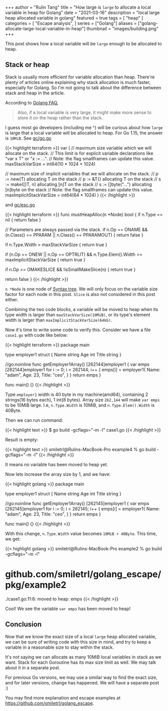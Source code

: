 +++
author = "Rulin Tang"
title = "How large is `large` to allocate a local variable in heap for Golang"
date = "2021-03-16"
description = "local large heap allocated variable in golang"
featured = true
tags = [
   "heap"
]
categories = [
   "Escape analysis",
]
series = ["Golang"]
aliases = ["golang-allocate-large-local-variable-in-heap"]
thumbnail = "images/building.png"
+++

This post shows how a local variable will be `large` enough to be allocated to heap.
<!--more-->
 
## Stack or heap
 
Stack is usually more efficient for variable allocation than heap. There're plenty of articles online explaining why stack allocation is much faster, especially for Golang. So I'm not going to talk about the difference between stack and heap in the article.
 
According to [Golang FAQ](https://golang.org/doc/faq#stack_or_heap),
 
>  Also, if a local variable is very large, it might make more sense to store it on the heap rather than the stack.
 
I guess most go developers (including me ^) will be curious about how `large` is large that a local variable will be allocated to heap. For Go 1.15, the answer is `10MiB`. See [gc/go.go](https://github.com/golang/go/blob/release-branch.go1.15/src/cmd/compile/internal/gc/go.go#L19)
 
{{< highlight terraform >}}
var (
 // maximum size variable which we will allocate on the stack.
 // This limit is for explicit variable declarations like "var x T" or "x := ...".
 // Note: the flag smallframes can update this value.
 maxStackVarSize = int64(10 * 1024 * 1024)
 
 // maximum size of implicit variables that we will allocate on the stack.
 //   p := new(T)          allocating T on the stack
 //   p := &T{}            allocating T on the stack
 //   s := make([]T, n)    allocating [n]T on the stack
 //   s := []byte("...")   allocating [n]byte on the stack
 // Note: the flag smallframes can update this value.
 maxImplicitStackVarSize = int64(64 * 1024)
)
{{< /highlight >}}
 
and [gc/esc.go](https://github.com/golang/go/blob/release-branch.go1.15/src/cmd/compile/internal/gc/esc.go#L172)
 
{{< highlight terraform >}}
func mustHeapAlloc(n *Node) bool {
 if n.Type == nil {
   return false
 }
 
 // Parameters are always passed via the stack.
 if n.Op == ONAME && (n.Class() == PPARAM || n.Class() == PPARAMOUT) {
   return false
 }
 
 if n.Type.Width > maxStackVarSize {
   return true
 }
 
 if (n.Op == ONEW || n.Op == OPTRLIT) && n.Type.Elem().Width >= maxImplicitStackVarSize {
   return true
 }
 
 if n.Op == OMAKESLICE && !isSmallMakeSlice(n) {
   return true
 }
 
 return false
}
{{< /highlight >}}
 
`n *Node` is one node of [Syntax tree](https://en.wikipedia.org/wiki/Abstract_syntax_tree). We will only focus on the variable size factor for each node in this post. `Slice` is also not considered in this post either.
 
Combining the two code blocks, a variable will be moved to heap when its type width is larger than `maxStackVarSize(10MiB)`, or its type's element width is larger than `maxImplicitStackVarSize(64kb)`.
 
Now it's time to write some code to verify this. Consider we have a file `case1.go` with code like below:
 
{{< highlight terraform >}}
package main
 
type employer1 struct {
 Name  string
 Age   int
 Title string
}
 
//go:noinline
func getEmployer1Array() [262144]employer1 {
 var emps [262144]employer1
 for i := 0; i < 262144; i++ {
   emps[i] = employer1{
     Name:  "adam",
     Age:   23,
     Title: "ceo",
   }
 }
 return emps
}
 
func main() {}
{{< /highlight >}}
 
Type `employer1` width is 40 byte in my machine(amd64), containing 2 strings(16 bytes each), 1 int(8 bytes). Array size `262,144` will make `var emps` to be 10MiB large. I.e, `n.Type.Width` is 10MiB, and `n.Type.Elem().Width` is 40Byte.
 
Then we can run command:
 
{{< highlight text >}}
$ go build -gcflags="-m -l" case1.go
{{< /highlight >}}
 
Result is empty:
 
{{< highlight text >}}
smiletrl@Rulins-MacBook-Pro example4 % go build -gcflags="-m -l"
{{< /highlight >}}
 
It means no variable has been moved to heap yet.
 
Now lets increase the array size by 1, and we have:
 
{{< highlight golang >}}
package main
 
type employer1 struct {
 Name  string
 Age   int
 Title string
}
 
//go:noinline
func getEmployer1Array() [262145]employer1 {
 var emps [262145]employer1
 for i := 0; i < 262145; i++ {
   emps[i] = employer1{
     Name:  "adam",
     Age:   23,
     Title: "ceo",
   }
 }
 return emps
}
 
func main() {}
{{< /highlight >}}
 
With this change, `n.Type.Width` value becomes `10MiB + 40Byte`. This time, we get:
 
{{< highlight golang >}}
smiletrl@Rulins-MacBook-Pro example2 % go build -gcflags="-m -l"
# github.com/smiletrl/golang_escape/pkg/example2
./case1.go:11:6: moved to heap: emps
{{< /highlight >}}
 
Cool! We see the variable `var emps` has been moved to heap!
 
## Conclusion
 
Now that we know the exact size of a local `large` heap allocated variable, we can be sure of writing code with this size in mind, and try to keep a variable in a reasonable size to stay within the stack.
 
It's not saying we can allocate as many 10MiB local variables in stack as we want. Stack for each Goroutine has its max size limit as well. We may talk about it in a separate post.
 
For previous Go versions, we may use a similar way to find the exact size, and for later versions, change has happened. We will have a separate post :)
 
You may find more explanation and escape examples at https://github.com/smiletrl/golang_escape.
 